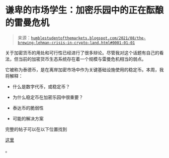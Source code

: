 <!--yml

类别：未分类

日期：2024-05-18 01:56:43

-->

# 谦卑的市场学生：加密乐园中的正在酝酿的雷曼危机

> 来源：[`humblestudentofthemarkets.blogspot.com/2021/08/the-brewing-lehman-crisis-in-crypto-land.html#0001-01-01`](https://humblestudentofthemarkets.blogspot.com/2021/08/the-brewing-lehman-crisis-in-crypto-land.html#0001-01-01)

关于加密货币的用处和可行性已经进行了很多辩论。尽管我对这个话题有自己的看法，但当前的加密货币生态系统存在着一个规模与雷曼危机相当的弱点。

它被称为泰德币，是在离岸加密市场中作为关键基础设施使用的稳定币。本周，我将解释：

+   什么是数字代币，或稳定币？

+   为什么稳定币在加密乐园中很重要？

+   泰达币的脆弱性

+   可能的解决方案

完整的帖子可以在以下位置找到

[这里](https://humblestudentofthemarkets.com/wp-admin/post.php?post=74331&action=edit)

。
